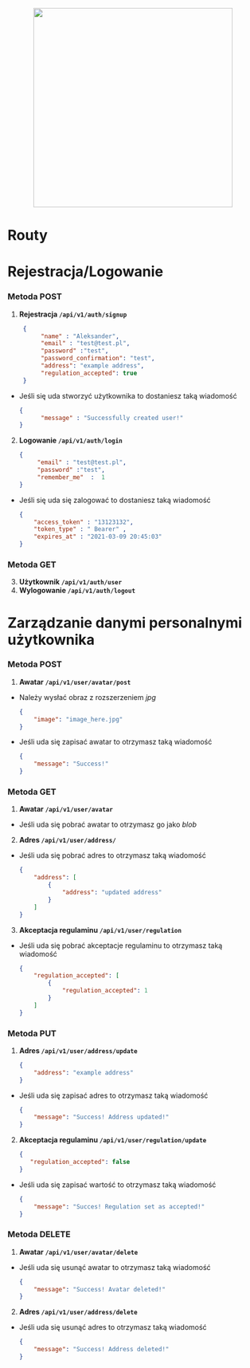 
<p align="center"><a href="https://laravel.com" target="_blank"><img src="https://raw.githubusercontent.com/laravel/art/master/logo-lockup/5%20SVG/2%20CMYK/1%20Full%20Color/laravel-logolockup-cmyk-red.svg" width="400"></a></p>

# Routy

# Rejestracja/Logowanie


### Metoda POST

1. **Rejestracja `/api/v1/auth/signup`**
   ```json
    {    
         "name" : "Aleksander",    
         "email" : "test@test.pl",   
         "password" :"test",  
         "password_confirmation": "test",
         "address": "example address",
         "regulation_accepted": true    
    }
   ```
- Jeśli się uda stworzyć użytkownika to dostaniesz taką wiadomość
   ```json
   {
         "message" : "Successfully created user!"
   }
   ``` 
	  
2. **Logowanie `/api/v1/auth/login`**
	```json
    {    
	     "email" : "test@test.pl",   
	     "password" :"test",  
    	 "remember_me"  :  1  
	} 
    ```
- Jeśli się uda się zalogować to dostaniesz taką wiadomość
    ```json
	{
		"access_token" : "13123132",  
		"token_type" : " Bearer" ,  
		"expires_at" : "2021-03-09 20:45:03"
	}
    ```
### Metoda GET
3. **Użytkownik `/api/v1/auth/user`**
4. **Wylogowanie `/api/v1/auth/logout`**  

# Zarządzanie danymi personalnymi użytkownika

### Metoda POST

1. **Awatar `/api/v1/user/avatar/post`**
- Należy wysłać obraz z rozszerzeniem *jpg*
    ```json
    {
        "image": "image_here.jpg"
    }
    ```
- Jeśli uda się zapisać awatar to otrzymasz taką wiadomość
    ```json
    {
        "message": "Success!"
    }
    ```
### Metoda GET

1. **Awatar `/api/v1/user/avatar`**
- Jeśli uda się pobrać awatar to otrzymasz go jako *blob*

2. **Adres `/api/v1/user/address/`**
- Jeśli uda się pobrać adres to otrzymasz taką wiadomość
    ```json
    {
        "address": [
            {
                "address": "updated address"
            }
        ]
    }
    ```

3. **Akceptacja regulaminu `/api/v1/user/regulation`**
- Jeśli uda się pobrać akceptacje regulaminu to otrzymasz taką wiadomość
    ```json
    {
        "regulation_accepted": [
            {
                "regulation_accepted": 1
            }
        ]
    }   
    ```

### Metoda PUT

1. **Adres `/api/v1/user/address/update`**
    ```json
    {
        "address": "example address"
    }
    ```
- Jeśli uda się zapisać adres to otrzymasz taką wiadomość
    ```json
    {
        "message": "Success! Address updated!"
    }
    ```

2. **Akceptacja regulaminu `/api/v1/user/regulation/update`**
    ```json
    {
       "regulation_accepted": false
    }
    ```
- Jeśli uda się zapisać wartość to otrzymasz taką wiadomość
    ```json
    {
        "message": "Succes! Regulation set as accepted!"
    }
    ```

### Metoda DELETE

1. **Awatar `/api/v1/user/avatar/delete`**
- Jeśli uda się usunąć awatar to otrzymasz taką wiadomość
    ```json
    {
        "message": "Success! Avatar deleted!"
    }
    ```

2. **Adres `/api/v1/user/address/delete`**
- Jeśli uda się usunąć adres to otrzymasz taką wiadomość
    ```json
    {
        "message": "Success! Address deleted!"
    }
    ```
